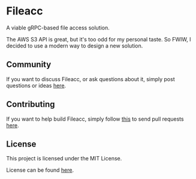 # Fileacc

A viable gRPC-based file access solution.

The AWS S3 API is great, but it's too odd for my personal taste. So FWIW, I
decided to use a modern way to design a new solution.

## Community

If you want to discuss Fileacc, or ask questions about it, simply post questions
or ideas [here](https://github.com/fileacc/fileacc/issues).

## Contributing

If you want to help build Fileacc, simply follow
[this](https://github.com/fileacc/fileacc/wiki/Contributing) to send pull
requests [here](https://github.com/fileacc/fileacc/pulls).

## License

This project is licensed under the MIT License.

License can be found [here](LICENSE).
